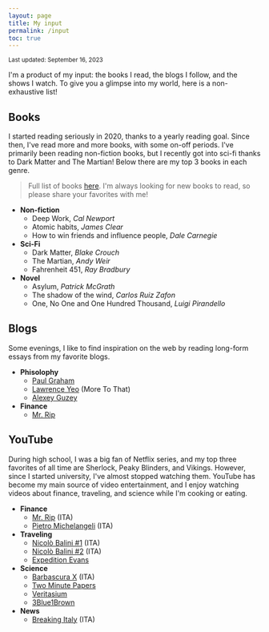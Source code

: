 ```yaml
---
layout: page
title: My input
permalink: /input
toc: true
---
```


<small>Last updated: September 16, 2023</small>

I'm a product of my input: the books I read, the blogs I follow, and the shows I watch. To give you a glimpse into my world, here is a non-exhaustive list!

## Books

I started reading seriously in 2020, thanks to a yearly reading goal. Since then, I've read more and more books, with some on-off periods.
I've primarily been reading non-fiction books, but I recently got into sci-fi thanks to Dark Matter and The Martian! Below there are my top 3 books in each genre. 

> Full list of books [here](./books). I'm always looking for new books to read, so please share your favorites with me!

* **Non-fiction**
    * Deep Work, *Cal Newport*
    * Atomic habits, *James Clear*
    * How to win friends and influence people, *Dale Carnegie*
* **Sci-Fi**
    * Dark Matter, *Blake Crouch*
    * The Martian, *Andy Weir*
    * Fahrenheit 451, *Ray Bradbury*
* **Novel**
    * Asylum, *Patrick McGrath*
    * The shadow of the wind, *Carlos Ruiz Zafon*
    * One, No One and One Hundred Thousand, *Luigi Pirandello*

## Blogs

Some evenings, I like to find inspiration on the web by reading long-form essays from my favorite blogs.

* **Phisolophy**
    * [Paul Graham][pg-blog]
    * [Lawrence Yeo][ly-blog] (More To That) 
    * [Alexey Guzey][ag-blog]
* **Finance**
    * [Mr. Rip][mr-rip-blog]

## YouTube

During high school, I was a big fan of Netflix series, and my top three favorites of all time are Sherlock, Peaky Blinders, and Vikings. However, since I started university, I've almost stopped watching them. YouTube has become my main source of video entertainment, and I enjoy watching videos about finance, traveling, and science while I'm cooking or eating.

* **Finance**
    * [Mr. Rip][mr-rip-yt] (ITA) 
    * [Pietro Michelangeli][pm-yt] (ITA) 
* **Traveling**
    * [Nicolò Balini #1][nb-yt-2] (ITA)
    * [Nicolò Balini #2][nb-yt-1] (ITA)
    * [Expedition Evans][ee-yt]
* **Science**
    * [Barbascura X][barba-yt] (ITA) 
    * [Two Minute Papers][tmp-yt] 
    * [Veritasium][veritasium-yt]
    * [3Blue1Brown][3b1b-yt]
* **News**
    * [Breaking Italy][bi-yt] (ITA)



[pg-blog]: http://www.paulgraham.com/articles.html
[ly-blog]: https://moretothat.com/
[ag-blog]: https://guzey.com/
[mr-rip-blog]: https://retireinprogress.com/
[mr-rip-yt]: https://www.youtube.com/@mr_rip
[pm-yt]: https://www.youtube.com/@PietroMichelangeli
[nb-yt-1]: https://www.youtube.com/channel/UCB9-VTcQkAh-J7FpcinYj2A
[nb-yt-2]: https://www.youtube.com/channel/UCjMIGhRExEB-Q6ZyEr1gBeA
[barba-yt]: https://www.youtube.com/c/barbascurax
[tmp-yt]: https://www.youtube.com/@TwoMinutePapers
[veritasium-yt]: https://www.youtube.com/@veritasium
[3b1b-yt]: https://www.youtube.com/@3blue1brown
[bi-yt]: https://www.youtube.com/@breakingitaly
[ee-yt]: https://www.youtube.com/@ExpeditionEvans  
